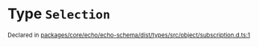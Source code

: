 # Type `Selection`
<sub>Declared in [packages/core/echo/echo-schema/dist/types/src/object/subscription.d.ts:1]()</sub>






